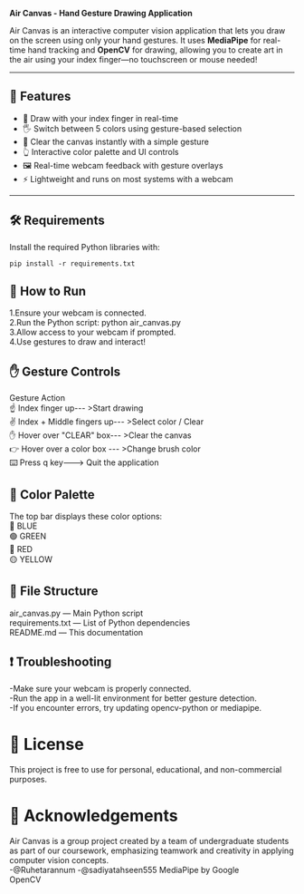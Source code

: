 **Air Canvas - Hand Gesture Drawing Application**

Air Canvas is an interactive computer vision application that lets you draw on the screen using only your hand gestures. 
It uses **MediaPipe** for real-time hand tracking and **OpenCV** for drawing, allowing you to create art in the air using your index finger—no touchscreen or mouse needed!

---

## 🎯 Features

- 🎨 Draw with your index finger in real-time
- 🖐️ Switch between 5 colors using gesture-based selection
- 🧼 Clear the canvas instantly with a simple gesture
- 👆 Interactive color palette and UI controls
- 🖼️ Real-time webcam feedback with gesture overlays
- ⚡ Lightweight and runs on most systems with a webcam

---

## 🛠️ Requirements
Install the required Python libraries with:
```
pip install -r requirements.txt
```

## 🚀 How to Run
<p>1.Ensure your webcam is connected.<br>
2.Run the Python script:
python air_canvas.py<br>
3.Allow access to your webcam if prompted.<br>
4.Use gestures to draw and interact!</p>

## ✋ Gesture Controls
<p>Gesture	Action<br>
☝️ Index finger up---	>Start drawing<br>
✌️ Index + Middle fingers up---	>Select color / Clear<br>
✋ Hover over "CLEAR" box--- >Clear the canvas<br>
👉 Hover over a color box	--- >Change brush color<br>
⌨️ Press q key---> Quit the application</p>

## 🎨 Color Palette
<p>The top bar displays these color options:<br>
🔵 BLUE<br>
🟢 GREEN<br>
🔴 RED<br>
🟡 YELLOW</p>

## 📁 File Structure
<p>air_canvas.py — Main Python script<br>
requirements.txt — List of Python dependencies<br>
README.md — This documentation</p>

## ❗ Troubleshooting
<p>-Make sure your webcam is properly connected.<br>
-Run the app in a well-lit environment for better gesture detection.<br>
-If you encounter errors, try updating opencv-python or mediapipe.</p>

# 📜 License
This project is free to use for personal, educational, and non-commercial purposes.

# 🙏 Acknowledgements
<p>Air Canvas is a group project created by a team of undergraduate students as part of our coursework,
emphasizing teamwork and creativity in applying computer vision concepts.<br>
-@Ruhetarannum
-@sadiyatahseen555
MediaPipe by Google<br>
OpenCV</p>
